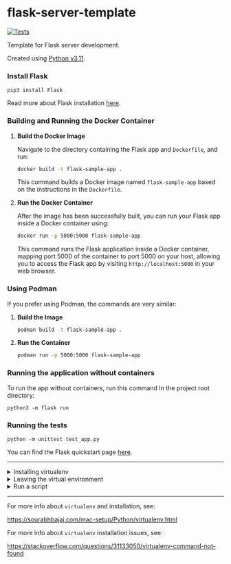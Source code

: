 # flask-server-template

[![Tests](https://github.com/squidmin/flask-server-template/actions/workflows/python-app.yml/badge.svg)](https://github.com/squidmin/flask-server-template/actions/workflows/python-app.yml)

Template for Flask server development.

Created using <a href = "https://www.python.org/downloads/release/python-3110/">Python v3.11</a>.

### Install Flask

`pip3 install Flask`

Read more about Flask installation <a href="https://flask.palletsprojects.com/en/2.2.x/installation/">here</a>.

### Building and Running the Docker Container

1. **Build the Docker Image**

   Navigate to the directory containing the Flask app and `Dockerfile`, and run:

   ```bash
   docker build -t flask-sample-app .
   ```

   This command builds a Docker image named `flask-sample-app` based on the instructions in the `Dockerfile`.

2. **Run the Docker Container**

   After the image has been successfully built, you can run your Flask app inside a Docker container using:

   ```bash
   docker run -p 5000:5000 flask-sample-app
   ```

   This command runs the Flask application inside a Docker container, mapping port 5000 of the container to port 5000 on your host, allowing you to access the Flask app by visiting `http://localhost:5000` in your web browser.

### Using Podman

If you prefer using Podman, the commands are very similar:

1. **Build the Image**

   ```bash
   podman build -t flask-sample-app .
   ```

2. **Run the Container**

   ```bash
   podman run -p 5000:5000 flask-sample-app
   ```

### Running the application without containers

To run the app without containers, run this command In the project root directory:

`python3 -m flask run`

### Running the tests

```shell
python -m unittest test_app.py
```

You can find the Flask quickstart page <a href="https://flask.palletsprojects.com/en/2.2.x/quickstart/">here</a>.

---

<details>
  <summary>Installing virtualenv</summary>
  
  1. `cd` into the project root directory

  2. `python3 -m venv venv_name`

  The above steps create a `venv/` directory in your project where all dependencies are installed. The virtual environment needs to be activated in every terminal instance used for work in the project:

  `source venv/bin/activate`

  You should see a `(venv)` appear at the beginning of your terminal prompt indicating that you are working inside the `virtualenv`.
  
  Now when you install something like this:

  `pip install <package>`

  it will be installed to the `venv` folder and not conflict with dependencies in other projects.
</details>

<details>
  <summary>Leaving the virtual environment</summary>

  To leave the virtual environment, run:
  `deactivate`
</details>

<details>
  <summary>Run a script</summary>
  
  `python3 (script_name).py`
</details>

---

For more info about `virtualenv` and installation, see:

https://sourabhbajaj.com/mac-setup/Python/virtualenv.html


For more info about `virtualenv` installation issues, see:

https://stackoverflow.com/questions/31133050/virtualenv-command-not-found
